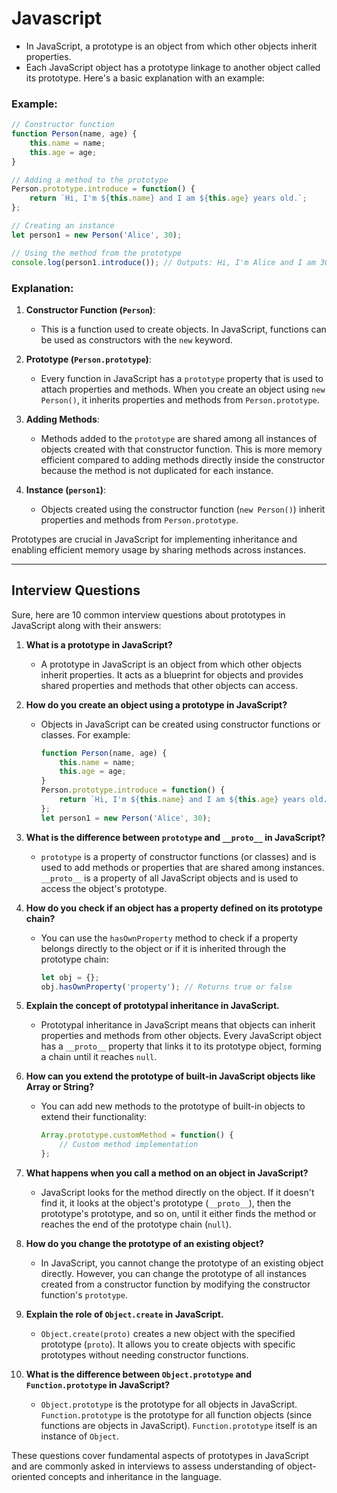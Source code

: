
# Javascript

- In JavaScript, a prototype is an object from which other objects inherit properties.
- Each JavaScript object has a prototype linkage to another object called its prototype. Here's a basic explanation with an example:

### Example:

```javascript
// Constructor function
function Person(name, age) {
    this.name = name;
    this.age = age;
}

// Adding a method to the prototype
Person.prototype.introduce = function() {
    return `Hi, I'm ${this.name} and I am ${this.age} years old.`;
};

// Creating an instance
let person1 = new Person('Alice', 30);

// Using the method from the prototype
console.log(person1.introduce()); // Outputs: Hi, I'm Alice and I am 30 years old.
```

### Explanation:

1. **Constructor Function (`Person`)**:
   - This is a function used to create objects. In JavaScript, functions can be used as constructors with the `new` keyword.

2. **Prototype (`Person.prototype`)**:
   - Every function in JavaScript has a `prototype` property that is used to attach properties and methods. When you create an object using `new Person()`, it inherits properties and methods from `Person.prototype`.

3. **Adding Methods**:
   - Methods added to the `prototype` are shared among all instances of objects created with that constructor function. This is more memory efficient compared to adding methods directly inside the constructor because the method is not duplicated for each instance.

4. **Instance (`person1`)**:
   - Objects created using the constructor function (`new Person()`) inherit properties and methods from `Person.prototype`.

Prototypes are crucial in JavaScript for implementing inheritance and enabling efficient memory usage by sharing methods across instances.


---

## Interview Questions

Sure, here are 10 common interview questions about prototypes in JavaScript along with their answers:

1. **What is a prototype in JavaScript?**
   - A prototype in JavaScript is an object from which other objects inherit properties. It acts as a blueprint for objects and provides shared properties and methods that other objects can access.

2. **How do you create an object using a prototype in JavaScript?**
   - Objects in JavaScript can be created using constructor functions or classes. For example:
     ```javascript
     function Person(name, age) {
         this.name = name;
         this.age = age;
     }
     Person.prototype.introduce = function() {
         return `Hi, I'm ${this.name} and I am ${this.age} years old.`;
     };
     let person1 = new Person('Alice', 30);
     ```

3. **What is the difference between `prototype` and `__proto__` in JavaScript?**
   - `prototype` is a property of constructor functions (or classes) and is used to add methods or properties that are shared among instances. `__proto__` is a property of all JavaScript objects and is used to access the object's prototype.

4. **How do you check if an object has a property defined on its prototype chain?**
   - You can use the `hasOwnProperty` method to check if a property belongs directly to the object or if it is inherited through the prototype chain:
     ```javascript
     let obj = {};
     obj.hasOwnProperty('property'); // Returns true or false
     ```

5. **Explain the concept of prototypal inheritance in JavaScript.**
   - Prototypal inheritance in JavaScript means that objects can inherit properties and methods from other objects. Every JavaScript object has a `__proto__` property that links it to its prototype object, forming a chain until it reaches `null`.

6. **How can you extend the prototype of built-in JavaScript objects like Array or String?**
   - You can add new methods to the prototype of built-in objects to extend their functionality:
     ```javascript
     Array.prototype.customMethod = function() {
         // Custom method implementation
     };
     ```

7. **What happens when you call a method on an object in JavaScript?**
   - JavaScript looks for the method directly on the object. If it doesn't find it, it looks at the object's prototype (`__proto__`), then the prototype's prototype, and so on, until it either finds the method or reaches the end of the prototype chain (`null`).

8. **How do you change the prototype of an existing object?**
   - In JavaScript, you cannot change the prototype of an existing object directly. However, you can change the prototype of all instances created from a constructor function by modifying the constructor function's `prototype`.

9. **Explain the role of `Object.create` in JavaScript.**
   - `Object.create(proto)` creates a new object with the specified prototype (`proto`). It allows you to create objects with specific prototypes without needing constructor functions.

10. **What is the difference between `Object.prototype` and `Function.prototype` in JavaScript?**
    - `Object.prototype` is the prototype for all objects in JavaScript. `Function.prototype` is the prototype for all function objects (since functions are objects in JavaScript). `Function.prototype` itself is an instance of `Object`.

These questions cover fundamental aspects of prototypes in JavaScript and are commonly asked in interviews to assess understanding of object-oriented concepts and inheritance in the language.
